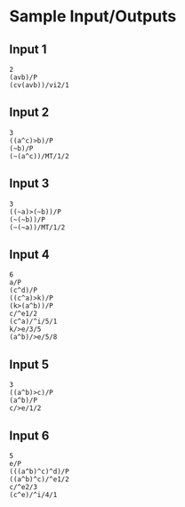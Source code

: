 # Sample Input/Outputs

## Input 1
```
2
(avb)/P
(cv(avb))/vi2/1
```

## Input 2
```
3
((a^c)>b)/P
(~b)/P
(~(a^c))/MT/1/2
```

## Input 3
```
3
((~a)>(~b))/P
(~(~b))/P
(~(~a))/MT/1/2
```

## Input 4
```
6
a/P
(c^d)/P
((c^a)>k)/P
(k>(a^b))/P
c/^e1/2
(c^a)/^i/5/1
k/>e/3/5
(a^b)/>e/5/8
```

## Input 5
```
3
((a^b)>c)/P
(a^b)/P
c/>e/1/2
```

## Input 6
```
5
e/P
(((a^b)^c)^d)/P
((a^b)^c)/^e1/2
c/^e2/3
(c^e)/^i/4/1
```